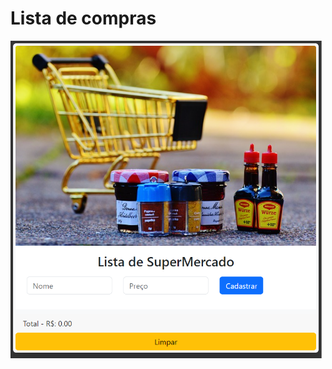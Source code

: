 # Lista de compras


<img src="https://github.com/jailcomfranssa/javascript-lista_de_compras/blob/main/img/listaCompras.png" width="500" />



